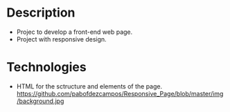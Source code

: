 # Description
- Projec to develop a front-end web page.
- Project with responsive design.

# Technologies
- HTML for the sctructure and elements of the page.
https://github.com/pabofdezcampos/Responsive_Page/blob/master/img/background.jpg

